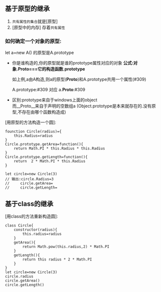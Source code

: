 ## 基于原型的继承

1. `共有属性的集合`就是[原型]
2. [原型中的内存] 存着`共有属性` 

### 如何确定一个对象的原型:

let a=new A() 的原型是A.prototype

* 你是谁构造的,你的原型就是谁的prototype属性对应的对象
  **公式:对象.__Proto__===它的构造函数.prototype**

  如上例,a由A构造,则a的原型(__Proto__)和A.prototype共用一个属性(#309)

  A.prototype:#309
  对应
  a.__Proto__:#309

* 区别:prototype来自于windows上面的object  
     而__Proto__来自于声明的空数组a
    (Object.prototype是本来就存在的.没有原型,不存在由哪个函数构造成)

[用原型的方法构造一个圆]:
```JS
founction Circle(radius)={
    this.Radius=radius
}
Circle.prototype.getArea=function(){
    return Math.PI * this.Radius * this.Radius
}
Circle.prototype.getLength=function(){
    return  2 * Math.PI * this.Radius
}

let circle=new Circle(3)
// 输出:circle.Radius=3
//     circle.getArea=
//     circle.getLength=
```



## 基于class的继承

[用class的方法重新构造圆]:
```JS
class Circle{
    constructor(radius){
        this.radius=radius
    }
    getArea(){
        return Math.pow(this.radius,2) * Math.PI
    }
    getLength(){
        return this radius * 2 * Math.PI
    }
}
let circle=new Circle(3)
circle.radius
circle.getArea()
circle.getLength()
```